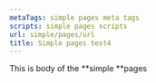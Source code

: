```yaml
---
metaTags: simple pages meta tags
scripts: simple pages scripts
url: simple/pages/url
title: Simple pages test4
---
```

This is body of the **simple **pages
